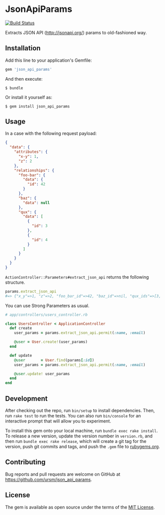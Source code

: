 # JsonApiParams

[![Build Status](https://travis-ci.org/ursm/json_api_params.svg)](https://travis-ci.org/ursm/json_api_params)

Extracts JSON API (http://jsonapi.org/) params to old-fashioned way.

## Installation

Add this line to your application's Gemfile:

```ruby
gem 'json_api_params'
```

And then execute:

    $ bundle

Or install it yourself as:

    $ gem install json_api_params

## Usage

In a case with the following request payload:

``` json
{
  "data": {
    "attributes": {
      "x-y": 1,
      "z": 2
    },
    "relationships": {
      "foo-bar": {
        "data": {
          "id": 42
        }
      },
      "baz": {
        "data": null
      },
      "qux": {
        "data": [
          {
            "id": 3
          },
          {
            "id": 4
          }
        ]
      }
    }
  }
}
```

`ActionController::Parameters#extract_json_api` returns the following structure.

``` ruby
params.extract_json_api
#=> {"x_y"=>1, "z"=>2, "foo_bar_id"=>42, "baz_id"=>nil, "qux_ids"=>[3, 4]}
```

You can use Strong Parameters as usual.

``` ruby
# app/controllers/users_controller.rb

class UsersController < ApplicationController
  def create
    user_params = params.extract_json_api.permit(:name, :email)

    @user = User.create!(user_params)
  end

  def update
    @user       = User.find(params[:id])
    user_params = params.extract_json_api.permit(:name, :email)

    @user.update! user_params
  end
end
```

## Development

After checking out the repo, run `bin/setup` to install dependencies. Then, run `rake test` to run the tests. You can also run `bin/console` for an interactive prompt that will allow you to experiment.

To install this gem onto your local machine, run `bundle exec rake install`. To release a new version, update the version number in `version.rb`, and then run `bundle exec rake release`, which will create a git tag for the version, push git commits and tags, and push the `.gem` file to [rubygems.org](https://rubygems.org).

## Contributing

Bug reports and pull requests are welcome on GitHub at https://github.com/ursm/json_api_params.


## License

The gem is available as open source under the terms of the [MIT License](http://opensource.org/licenses/MIT).
